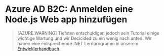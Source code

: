 <properties
    pageTitle="Hinzufügen-in Node.js Web app für Azure B2C | Microsoft Azure"
    description="Wie Node.js Web app erstellen, die Benutzern signiert mit B2C-Mandanten."
    services="active-directory-b2c"
    documentationCenter=""
    authors="brandwe"
    manager="msmbaldwin"
    editor=""/>

<tags
    ms.service="active-directory-b2c"
    ms.workload="identity"
  ms.tgt_pltfrm="na"
    ms.devlang="javascript"
    ms.topic="hero-article"
    ms.date="07/22/2016"
    ms.author="brandwe"/>


# <a name="azure-ad-b2c-add-sign-in-to-a-nodejs-web-app"></a>Azure AD B2C: Anmelden eine Node.js Web app hinzufügen

> [AZURE.WARNING] Tiefsten entschuldigen jedoch sein Tutorial einige wichtige Wartung und wir Decicided zu ein wenig nach unten.  Wir haben eine entsprechende .NET Lernprogramm in unserem [Entwicklerhandbuch](active-directory-b2c-overview.md).